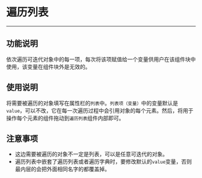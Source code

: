 # 遍历列表
---
## 功能说明
依次遍历可迭代对象中的每一项，每次将该项赋值给一个变量供用户在该组件块中使用，该变量在组件块外是无效的。

## 使用说明
将需要被遍历的对象填写在属性栏的`列表`中。`列表项（变量）`中的变量默认是`value`，可以不改，它在每一次遍历过程中会引用对象的每个元素。然后，将用于操作每个元素的组件拖动到`遍历列表`组件内部即可。

## 注意事项
* 这边需要被遍历的对象不一定是列表，可以是任意可迭代的对象。
* 遍历列表中嵌套了遍历列表或者遍历字典时，要修改默认的`value`变量，否则最内层的会把外面相同名字的都覆盖掉。